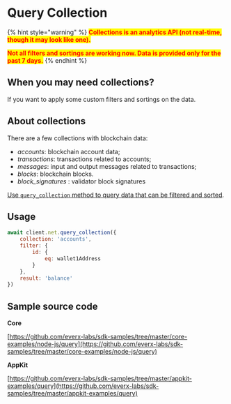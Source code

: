 # Query Collection

{% hint style="warning" %}
<mark style="color:red;">**Collections is an analytics API  (not real-time, though it may look like one).**</mark>&#x20;

<mark style="color:red;">**Not all filters and sortings are working now. Data is provided only for the past 7 days.**</mark>
{% endhint %}

## When you may need collections?&#x20;

If you want to apply some custom filters and sortings on the data.

## About collections

There are a few collections with blockchain data:

* _accounts_: blockchain account data;
* _transactions_: transactions related to accounts;
* _messages_: input and output messages related to transactions;
* _blocks_: blockchain blocks.
* _block\_signatures_ : validator block signatures

[Use `query_collection` method to query data that can be filtered and sorted](../../reference/types-and-methods/mod\_net.md#query\_collection).

## Usage

```javascript
await client.net.query_collection({
    collection: 'accounts',
    filter: {
        id: {
            eq: wallet1Address
        }
    },
    result: 'balance'
})
```

## Sample source code

**Core**

[https://github.com/everx-labs/sdk-samples/tree/master/core-examples/node-js/query](https://github.com/everx-labs/sdk-samples/tree/master/core-examples/node-js/query)

**AppKit**

[https://github.com/everx-labs/sdk-samples/tree/master/appkit-examples/query](https://github.com/everx-labs/sdk-samples/tree/master/appkit-examples/query)
